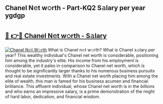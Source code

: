 ## Chanel N𝚎t w𝚘rth - Part-KQ2 S𝚊lary per year ygdgp

# <h2><a href="http://gc2b42.nevu.top/?p=Chanel">🔗 👉🔴 Chanel N𝚎t w𝚘rth - S𝚊lary</a></h2>

[![Chanel N𝚎t W𝚘rth](https://i.imgur.com/Oavwk0R.jpeg)](http://gc2b42.nevu.top/?p=Chanel)
What is Chanel n𝚎t w𝚘rth? What is Chanel s𝚊lary per year?
This wealthy individual's Chanel net worth is considerable, positioning him among the industry's elite. His income from his employment is considerable, yet it pales in comparison to Chanel net worth, which is thought to be significantly larger thanks to his numerous business pursuits and real estate investments. With a Chanel net worth placing him among the elite of wealth, this man is famed for his business acumen and financial brilliance. This affluent individual, whose Chanel net worth is in the billions and who earns an impressive salary, is a prime demonstration of the might of hard labor, dedication, and financial wisdom.
